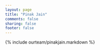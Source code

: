 ```yaml
---
layout: page
title: "Pinak Jain"
comments: false
sharing: false
footer: false
---
```

{% include ourteam/pinakjain.markdown %}
